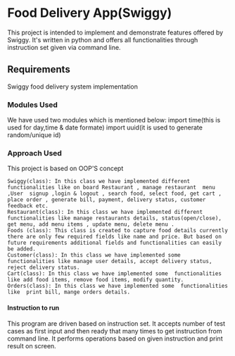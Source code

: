 # Food Delivery App(Swiggy)

This project is intended to implement and demonstrate features offered by Swiggy. It's written in python and offers all functionalities through instruction set given via command line.

## Requirements

Swiggy food delivery system implementation

### Modules Used

We have used two modules which is mentioned below:
import time(this is used for day,time & date formate)
import uuid(it is used to generate random/unique id)

### Approach Used

This project is based on OOP'S concept

    Swiggy(class): In this class we have implemented different functionalities like on board Restaurant , manage restaurant  menu ,User  signup ,login & logout , search food, select food, get cart , place order , generate bill, payment, delivery status, customer feedback etc. 
    Restaurant(class): In this class we have implemented different functionalities like manage restaurants details, status(open/close), get menu, add menu items , update menu, delete menu .
    Foods (class): This class is created to capture food details currently there are only few required fields like name and price. But based on future requirements additional fields and functionalities can easily be added.
    Customer(class): In this class we have implemented some  functionalities like manage user details, accept delivery status, reject delivery status.
    Cart(class): In this class we have implemented some  functionalities like add food items, remove food items, modify quantity.
    Orders(class): In this class we have implemented some  functionalities like  print bill, mange orders details.

#### Instruction to run

This program are driven based on instruction set. It accepts number of test cases as first input and then ready that many times to get instruction from command line. It performs operations based on given instruction and print result on screen.
